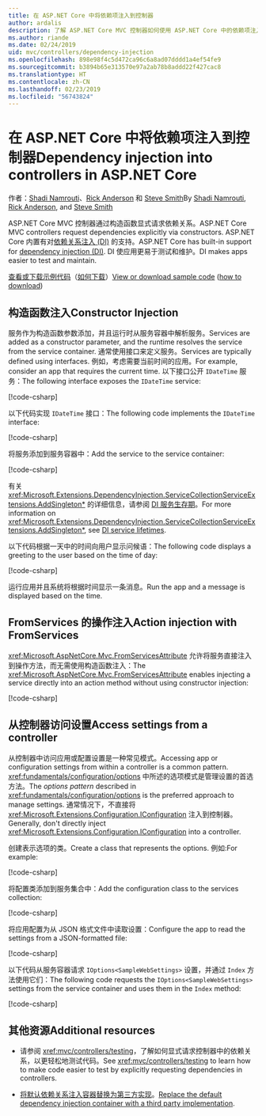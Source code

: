 ```yaml
---
title: 在 ASP.NET Core 中将依赖项注入到控制器
author: ardalis
description: 了解 ASP.NET Core MVC 控制器如何使用 ASP.NET Core 中的依赖项注入通过构造函数显式请求其依赖项。
ms.author: riande
ms.date: 02/24/2019
uid: mvc/controllers/dependency-injection
ms.openlocfilehash: 898e98f4c5d472ca96c6a8ad07dddd1a4ef54fe9
ms.sourcegitcommit: b3894b65e313570e97a2ab78b8addd22f427cac8
ms.translationtype: HT
ms.contentlocale: zh-CN
ms.lasthandoff: 02/23/2019
ms.locfileid: "56743824"
---
```

# <a name="dependency-injection-into-controllers-in-aspnet-core"></a><span data-ttu-id="eba89-103">在 ASP.NET Core 中将依赖项注入到控制器</span><span class="sxs-lookup"><span data-stu-id="eba89-103">Dependency injection into controllers in ASP.NET Core</span></span>

<a name="dependency-injection-controllers"></a>

<span data-ttu-id="eba89-104">作者：[Shadi Namrouti](https://github.com/shadinamrouti)、[Rick Anderson](https://twitter.com/RickAndMSFT) 和 [Steve Smith](https://github.com/ardalis)</span><span class="sxs-lookup"><span data-stu-id="eba89-104">By [Shadi Namrouti](https://github.com/shadinamrouti), [Rick Anderson](https://twitter.com/RickAndMSFT), and [Steve Smith](https://github.com/ardalis)</span></span>

<span data-ttu-id="eba89-105">ASP.NET Core MVC 控制器通过构造函数显式请求依赖关系。</span><span class="sxs-lookup"><span data-stu-id="eba89-105">ASP.NET Core MVC controllers request dependencies explicitly via constructors.</span></span> <span data-ttu-id="eba89-106">ASP.NET Core 内置有对[依赖关系注入 (DI)](xref:fundamentals/dependency-injection) 的支持。</span><span class="sxs-lookup"><span data-stu-id="eba89-106">ASP.NET Core has built-in support for [dependency injection (DI)](xref:fundamentals/dependency-injection).</span></span> <span data-ttu-id="eba89-107">DI 使应用更易于测试和维护。</span><span class="sxs-lookup"><span data-stu-id="eba89-107">DI makes apps easier to test and maintain.</span></span>

<span data-ttu-id="eba89-108">[查看或下载示例代码](https://github.com/aspnet/Docs/tree/master/aspnetcore/mvc/controllers/dependency-injection/sample)（[如何下载](xref:index#how-to-download-a-sample)）</span><span class="sxs-lookup"><span data-stu-id="eba89-108">[View or download sample code](https://github.com/aspnet/Docs/tree/master/aspnetcore/mvc/controllers/dependency-injection/sample) ([how to download](xref:index#how-to-download-a-sample))</span></span>

## <a name="constructor-injection"></a><span data-ttu-id="eba89-109">构造函数注入</span><span class="sxs-lookup"><span data-stu-id="eba89-109">Constructor Injection</span></span>

<span data-ttu-id="eba89-110">服务作为构造函数参数添加，并且运行时从服务容器中解析服务。</span><span class="sxs-lookup"><span data-stu-id="eba89-110">Services are added as a constructor parameter, and the runtime resolves the service from the service container.</span></span> <span data-ttu-id="eba89-111">通常使用接口来定义服务。</span><span class="sxs-lookup"><span data-stu-id="eba89-111">Services are typically defined using interfaces.</span></span> <span data-ttu-id="eba89-112">例如，考虑需要当前时间的应用。</span><span class="sxs-lookup"><span data-stu-id="eba89-112">For example, consider an app that requires the current time.</span></span> <span data-ttu-id="eba89-113">以下接口公开 `IDateTime` 服务：</span><span class="sxs-lookup"><span data-stu-id="eba89-113">The following interface exposes the `IDateTime` service:</span></span>

[!code-csharp[](dependency-injection/sample/ControllerDI/Interfaces/IDateTime.cs?name=snippet)]

<span data-ttu-id="eba89-114">以下代码实现 `IDateTime` 接口：</span><span class="sxs-lookup"><span data-stu-id="eba89-114">The following code implements the `IDateTime` interface:</span></span>

[!code-csharp[](dependency-injection/sample/ControllerDI/Services/SystemDateTime.cs?name=snippet)]

<span data-ttu-id="eba89-115">将服务添加到服务容器中：</span><span class="sxs-lookup"><span data-stu-id="eba89-115">Add the service to the service container:</span></span>

[!code-csharp[](dependency-injection/sample/ControllerDI/Startup1.cs?name=snippet&highlight=3)]

<span data-ttu-id="eba89-116">有关 <xref:Microsoft.Extensions.DependencyInjection.ServiceCollectionServiceExtensions.AddSingleton*> 的详细信息，请参阅 [DI 服务生存期](xref:fundamentals/dependency-injection#service-lifetimes)。</span><span class="sxs-lookup"><span data-stu-id="eba89-116">For more information on <xref:Microsoft.Extensions.DependencyInjection.ServiceCollectionServiceExtensions.AddSingleton*>, see [DI service lifetimes](xref:fundamentals/dependency-injection#service-lifetimes).</span></span>

<span data-ttu-id="eba89-117">以下代码根据一天中的时间向用户显示问候语：</span><span class="sxs-lookup"><span data-stu-id="eba89-117">The following code displays a greeting to the user based on the time of day:</span></span>

[!code-csharp[](dependency-injection/sample/ControllerDI/Controllers/HomeController.cs?name=snippet)]

<span data-ttu-id="eba89-118">运行应用并且系统将根据时间显示一条消息。</span><span class="sxs-lookup"><span data-stu-id="eba89-118">Run the app and a message is displayed based on the time.</span></span>

## <a name="action-injection-with-fromservices"></a><span data-ttu-id="eba89-119">FromServices 的操作注入</span><span class="sxs-lookup"><span data-stu-id="eba89-119">Action injection with FromServices</span></span>

<span data-ttu-id="eba89-120"><xref:Microsoft.AspNetCore.Mvc.FromServicesAttribute> 允许将服务直接注入到操作方法，而无需使用构造函数注入：</span><span class="sxs-lookup"><span data-stu-id="eba89-120">The <xref:Microsoft.AspNetCore.Mvc.FromServicesAttribute> enables injecting a service directly into an action method without using constructor injection:</span></span>

[!code-csharp[](dependency-injection/sample/ControllerDI/Controllers/HomeController.cs?name=snippet2)]

## <a name="access-settings-from-a-controller"></a><span data-ttu-id="eba89-121">从控制器访问设置</span><span class="sxs-lookup"><span data-stu-id="eba89-121">Access settings from a controller</span></span>

<span data-ttu-id="eba89-122">从控制器中访问应用或配置设置是一种常见模式。</span><span class="sxs-lookup"><span data-stu-id="eba89-122">Accessing app or configuration settings from within a controller is a common pattern.</span></span> <span data-ttu-id="eba89-123"><xref:fundamentals/configuration/options> 中所述的选项模式是管理设置的首选方法。</span><span class="sxs-lookup"><span data-stu-id="eba89-123">The *options pattern* described in <xref:fundamentals/configuration/options> is the preferred approach to manage settings.</span></span> <span data-ttu-id="eba89-124">通常情况下，不直接将 <xref:Microsoft.Extensions.Configuration.IConfiguration> 注入到控制器。</span><span class="sxs-lookup"><span data-stu-id="eba89-124">Generally, don't directly inject <xref:Microsoft.Extensions.Configuration.IConfiguration> into a controller.</span></span>

<span data-ttu-id="eba89-125">创建表示选项的类。</span><span class="sxs-lookup"><span data-stu-id="eba89-125">Create a class that represents the options.</span></span> <span data-ttu-id="eba89-126">例如:</span><span class="sxs-lookup"><span data-stu-id="eba89-126">For example:</span></span>

[!code-csharp[](dependency-injection/sample/ControllerDI/Models/SampleWebSettings.cs?name=snippet)]

<span data-ttu-id="eba89-127">将配置类添加到服务集合中：</span><span class="sxs-lookup"><span data-stu-id="eba89-127">Add the configuration class to the services collection:</span></span>

[!code-csharp[](dependency-injection/sample/ControllerDI/Startup.cs?highlight=4&name=snippet1)]

<span data-ttu-id="eba89-128">将应用配置为从 JSON 格式文件中读取设置：</span><span class="sxs-lookup"><span data-stu-id="eba89-128">Configure the app to read the settings from a JSON-formatted file:</span></span>

[!code-csharp[](dependency-injection/sample/ControllerDI/Program.cs?name=snippet&range=10-15)]

<span data-ttu-id="eba89-129">以下代码从服务容器请求 `IOptions<SampleWebSettings>` 设置，并通过 `Index` 方法使用它们：</span><span class="sxs-lookup"><span data-stu-id="eba89-129">The following code requests the `IOptions<SampleWebSettings>` settings from the service container and uses them in the `Index` method:</span></span>

[!code-csharp[](dependency-injection/sample/ControllerDI/Controllers/SettingsController.cs?name=snippet)]

## <a name="additional-resources"></a><span data-ttu-id="eba89-130">其他资源</span><span class="sxs-lookup"><span data-stu-id="eba89-130">Additional resources</span></span>

* <span data-ttu-id="eba89-131">请参阅 <xref:mvc/controllers/testing>，了解如何显式请求控制器中的依赖关系，以更轻松地测试代码。</span><span class="sxs-lookup"><span data-stu-id="eba89-131">See <xref:mvc/controllers/testing> to learn how to make code easier to test by explicitly requesting dependencies in controllers.</span></span>

* <span data-ttu-id="eba89-132">[将默认依赖关系注入容器替换为第三方实现](xref:fundamentals/dependency-injection#default-service-container-replacement)。</span><span class="sxs-lookup"><span data-stu-id="eba89-132">[Replace the default dependency injection container with a third party implementation](xref:fundamentals/dependency-injection#default-service-container-replacement).</span></span>

